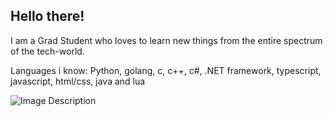 ## Hello there! 

I am a Grad Student who loves to learn new things from the entire spectrum of the tech-world. 

Languages i know: 
Python, golang, c, c++, c#, .NET framework, typescript, javascript, html/css, java and lua


![Image Description](https://s2jf458j-8080.usw3.devtunnels.ms/cat.jpg)



<!--
**KirtanSoni/KirtanSoni** is a ✨ _special_ ✨ repository because its `README.md` (this file) appears on your GitHub profile.

Here are some ideas to get you started:

- 🔭 I’m currently working on ...
- 🌱 I’m currently learning ...
- 👯 I’m looking to collaborate on ...
- 🤔 I’m looking for help with ...
- 💬 Ask me about ...
- 📫 How to reach me: ...
- 😄 Pronouns: ...
- ⚡ Fun fact: ...
-->

